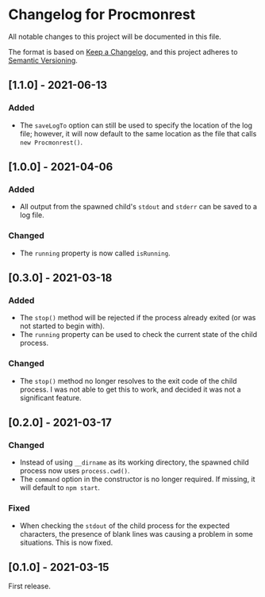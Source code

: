 # Changelog for Procmonrest

All notable changes to this project will be documented in this file.

The format is based on [Keep a Changelog](https://keepachangelog.com/en/1.0.0/), and this project adheres to [Semantic Versioning](https://semver.org/spec/v2.0.0.html).

## [1.1.0] - 2021-06-13

### Added

* The `saveLogTo` option can still be used to specify the location of the log file; however, it will now default to the same location as the file that calls `new Procmonrest()`.


## [1.0.0] - 2021-04-06

### Added

* All output from the spawned child's `stdout` and `stderr` can be saved to a log file.

### Changed

* The `running` property is now called `isRunning`.


## [0.3.0] - 2021-03-18

### Added

* The `stop()` method will be rejected if the process already exited (or was not started to begin with).
* The `running` property can be used to check the current state of the child process.

### Changed

* The `stop()` method no longer resolves to the exit code of the child process. I was not able to get this to work, and decided it was not a significant feature. 


## [0.2.0] - 2021-03-17

### Changed

* Instead of using `__dirname` as its working directory, the spawned child process now uses `process.cwd()`.
* The `command` option in the constructor is no longer required. If missing, it will default to `npm start`.

### Fixed

* When checking the `stdout` of the child process for the expected characters, the presence of blank lines was causing a problem in some situations. This is now fixed.


## [0.1.0] - 2021-03-15

First release.
